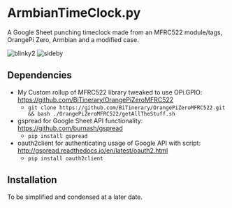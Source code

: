 # ArmbianTimeClock.py
A Google Sheet punching timeclock made from an MFRC522 module/tags, OrangePi Zero, Armbian and a modified case.  

![blinky2](https://user-images.githubusercontent.com/8212296/33339935-3d6bed48-d440-11e7-80fb-850be5dc8113.gif)
![sideby](https://user-images.githubusercontent.com/8212296/33340459-bd7858d6-d441-11e7-9e00-3e7ec3b27a79.jpg)

## Dependencies
* My Custom rollup of MFRC522 library tweaked to use OPi.GPIO: https://github.com/BiTinerary/OrangePiZeroMFRC522
  * `git clone https://github.com/BiTinerary/OrangePiZeroMFRC522.git && bash ./OrangePiZeroMFRC522/getAllTheStuff.sh`
* gspread for Google Sheet API functionality: https://github.com/burnash/gspread
  * `pip install gspread`
* oauth2client for authenticating usage of Google API with script: http://gspread.readthedocs.io/en/latest/oauth2.html
  * `pip install oauth2client`

## Installation
To be simplified and condensed at a later date.
